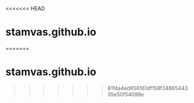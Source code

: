 <<<<<<< HEAD
# stamvas.github.io
=======
# stamvas.github.io
>>>>>>> 81f4a4ed656161df158f3486544335e50f54098e
